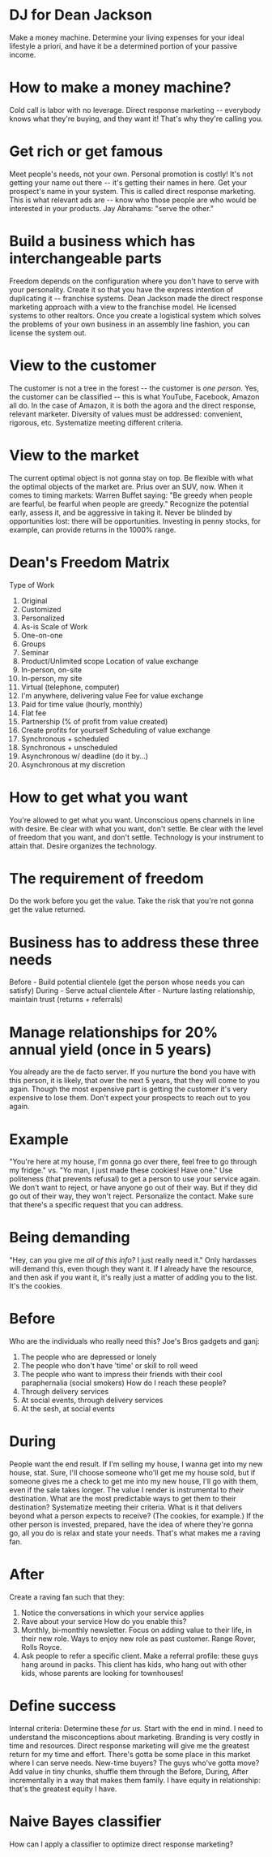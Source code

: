 # DJ for Dean Jackson
Make a money machine. Determine your living expenses for your ideal lifestyle a priori, and have it be a determined portion of your passive income. 

# How to make a money machine?
Cold call is labor with no leverage. Direct response marketing -- everybody knows what they're buying, and they want it! That's why they're calling you.

# Get rich or get famous
Meet people's needs, not your own. Personal promotion is costly! It's not getting your name out there -- it's getting their names in here. Get your prospect's name in your system. This is called direct response marketing. This is what relevant ads are -- know who those people are who would be interested in your products. Jay Abrahams: "serve the other."

# Build a business which has interchangeable parts
Freedom depends on the configuration where you don't have to serve with your personality. Create it so that you have the express intention of duplicating it -- franchise systems. Dean Jackson made the direct response marketing approach with a view to the franchise model. He licensed systems to other realtors. Once you create a logistical system which solves the problems of your own business in an assembly line fashion, you can license the system out. 

# View to the customer

The customer is not a tree in the forest -- the customer is *one person*. Yes, the customer can be classified -- this is what YouTube, Facebook, Amazon all do. In the case of Amazon, it is both the agora and the direct response, relevant marketer. Diversity of values must be addressed: convenient, rigorous, etc. Systematize meeting different criteria.

# View to the market

The current optimal object is not gonna stay on top. Be flexible with what the optimal objects of the market are. Prius over an SUV, now. When it comes to timing markets: Warren Buffet saying: "Be greedy when people are fearful, be fearful when people are greedy." Recognize the potential early, assess it, and be aggressive in taking it. Never be blinded by opportunities lost: there will be opportunities. Investing in penny stocks, for example, can provide returns in the 1000% range. 

# Dean's Freedom Matrix
Type of Work
1. Original
2. Customized
3. Personalized
4. As-is
Scale of Work
1. One-on-one
2. Groups
3. Seminar
4. Product/Unlimited scope
Location of value exchange
1. In-person, on-site
2. In-person, my site
3. Virtual (telephone, computer)
4. I'm anywhere, delivering value
Fee for value exchange
1. Paid for time value (hourly, monthly)
2. Flat fee
3. Partnership (% of profit from value created)
4. Create profits for yourself
Scheduling of value exchange
1. Synchronous + scheduled
2. Synchronous + unscheduled
3. Asynchronous w/ deadline (do it by...)
4. Asynchronous at my discretion

# How to get what you want
You're allowed to get what you want. Unconscious opens channels in line with desire. Be clear with what you want, don't settle. Be clear with the level of freedom that you want, and don't settle. Technology is your instrument to attain that. Desire organizes the technology. 

# The requirement of freedom
Do the work before you get the value. Take the risk that you're not gonna get the value returned. 

# Business has to address these three needs
Before - Build potential clientele (get the person whose needs you can satisfy)
During - Serve actual clientele
After  - Nurture lasting relationship, maintain trust (returns + referrals)

# Manage relationships for 20% annual yield (once in 5 years)
You already are the de facto server. If you nurture the bond you have with this person, it is likely, that over the next 5 years, that they will come to you again. Though the most expensive part is getting the customer it's very expensive to lose them. Don't expect your prospects to reach out to you again. 

# Example
"You're here at my house, I'm gonna go over there, feel free to go through my fridge." vs. "Yo man, I just made these cookies! Have one." Use politeness (that prevents refusal) to get a person to use your service again. We don't want to reject, or have anyone go out of their way. But if they did go out of their way, they won't reject. Personalize the contact. Make sure that there's a specific request that you can address. 

# Being demanding
"Hey, can you give me *all of this info?* I just really need it." Only hardasses will demand this, even though they want it. If I already have the resource, and then ask if you want it, it's really just a matter of adding you to the list. It's the cookies. 

# Before
Who are the individuals who really need this?
Joe's Bros gadgets and ganj:
1. The people who are depressed or lonely
2. The people who don't have 'time' or skill to roll weed
3. The people who want to impress their friends with their cool paraphernalia (social smokers)
How do I reach these people?
1. Through delivery services
2. At social events, through delivery services
3. At the sesh, at social events

# During
People want the end result. If I'm selling my house, I wanna get into my new house, stat. Sure, I'll choose someone who'll get me my house sold, but if someone gives me a check to get me into my new house, I'll go with them, even if the sale takes longer. The value I render is instrumental to *their* destination. What are the most predictable ways to get them to their destination? Systematize meeting their criteria. What is it that delivers beyond what a person expects to receive? (The cookies, for example.) If the other person is invested, prepared, have the idea of where they're gonna go, all you do is relax and state your needs. That's what makes me a raving fan. 

# After
Create a raving fan such that they:
1. Notice the conversations in which your service applies
2. Rave about your service
How do you enable this?
1. Monthly, bi-monthly newsletter. Focus on adding value to their life, in their new role. Ways to enjoy new role as past customer. Range Rover, Rolls Royce. 
2. Ask people to refer a specific client. Make a referral profile: these guys hang around in packs. This client has kids, who hang out with other kids, whose parents are looking for townhouses!

# Define success
Internal criteria:
Determine these *for us.* Start with the end in mind. 
I need to understand the misconceptions about marketing. Branding is very costly in time and resources. Direct response marketing will give me the greatest return for my time and effort. 
There's gotta be some place in this market where I can serve needs. New-time buyers? The guys who've gotta move?
Add value in tiny chunks, shuffle them through the Before, During, After incrementally in a way that makes them family. I have equity in relationship: that's the greatest equity I have. 





# Naive Bayes classifier
How can I apply a classifier to optimize direct response marketing?
